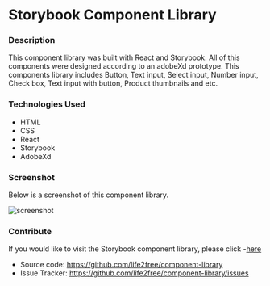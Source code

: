 # Storybook Component Library

### Description

This component library was built with React and Storybook. All of this components were designed according to an adobeXd prototype. This components library includes Button, Text input, Select input, Number input, Check box, Text input with button, Product thumbnails and etc.

### Technologies Used

- HTML
- CSS
- React
- Storybook
- AdobeXd

### Screenshot

Below is a screenshot of this component library.

![screenshot](https://life2free.github.io/component-library/public/screenshot.jpeg)

### Contribute

If you would like to visit the Storybook component library, please click -[here](https://thunderous-component-library.netlify.com/?path=/story/button-primary--primary)

- Source code: https://github.com/life2free/component-library
- Issue Tracker: https://github.com/life2free/component-library/issues
